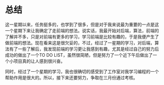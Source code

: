 # 总结

这一星期以来，任务挺多的，也学到了很多，但是对于我来说最为重要的一点是这一个星期下来让我确定了走前端的想法。说实话，我最开始对后端，算法，前端的了解并不多，只是对前端有更多的学习，学习前端是比较有趣的，于是我便产生了做前端的想法。现在看来这是很欠妥的，不过，经过了一星期的学习，对后端，算法有了一些了解后，我发现前端的学习更让我感到有趣，尤其是经过自己的努力后成功的做出了一个TO DO LIST，虽然很简陋，但是努力了一个近下午后做出了一个小项目真的让人感到很兴奋。

同时，经过了一个星期的学习，我也很确切的感受到了工作室对我学习编程的一个帮助作用是很大的。所以，接下来还要努力，争取在三月份通过考核。